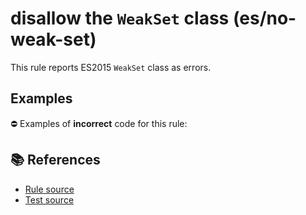 # disallow the `WeakSet` class (es/no-weak-set)

This rule reports ES2015 `WeakSet` class as errors.

## Examples

⛔ Examples of **incorrect** code for this rule:

<eslint-playground type="bad" code="/*eslint es/no-weak-set: error */
let set = new WeakSet()
" />

## 📚 References

- [Rule source](https://github.com/mysticatea/eslint-plugin-es/blob/v1.2.0/lib/rules/no-weak-set.js)
- [Test source](https://github.com/mysticatea/eslint-plugin-es/blob/v1.2.0/tests/lib/rules/no-weak-set.js)
